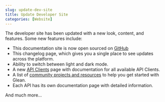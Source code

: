 ```yaml
---
slug: update-dev-site
title: Update Developer Site
categories: [Website]
---
```


The developer site has been updated with a new look, content, and features. Some new features include:

- This documentation site is now open sourced on [GitHub](https://github.com/gleanwork/glean-developer-site)
- This changelog page, which gives you a single place to see updates across the platform.
- Ability to switch between light and dark mode.
- A new [API Clients](../libraries/api-clients) page with documentation for all available API Clients.
- A list of [community projects and resources](/community) to help you get started with Glean.
- Each API has its own documentation page with detailed information.

And much more...

